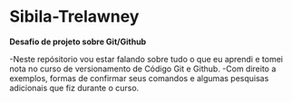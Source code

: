# Sibila-Trelawney
**Desafio de projeto sobre Git/Github**

-Neste repósitorio vou estar falando sobre tudo o que eu aprendi e tomei nota no curso de versionamento de Código Git e Github.
-Com direito a exemplos, formas de confirmar seus comandos e algumas pesquisas adicionais que fiz durante o curso.
